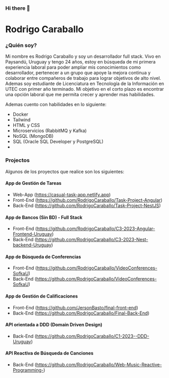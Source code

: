 ### Hi there 👋

<!--
**RodrigoCaraballo/RodrigoCaraballo** is a ✨ _special_ ✨ repository because its `README.md` (this file) appears on your GitHub profile.

Here are some ideas to get you started:

- 🔭 I’m currently working on ...
- 🌱 I’m currently learning ...
- 👯 I’m looking to collaborate on ...
- 🤔 I’m looking for help with ...
- 💬 Ask me about ...
- 📫 How to reach me: ...
- 😄 Pronouns: ...
- ⚡ Fun fact: ...
-->

# Rodrigo Caraballo
### ¿Quién soy?
Mi nombre es Rodrigo Caraballo y soy un desarrollador full stack. Vivo en Paysandú, Uruguay y tengo 24 años, estoy en búsqueda de mi primera experiencia laboral para poder ampliar mis conocimientos como desarrollador, pertenecer a un grupo que apoye la mejora continua y colaborar entre compañeros de trabajo para lograr objetivos de alto nivel.
Ademas soy estudiante de Licenciatura en Tecnología de la Información en UTEC con primer año terminado. Mi objetivo en el corto plazo es encontrar una opción laboral que me permita crecer y aprender mas habilidades.

Ademas cuento con habilidades en lo siguiente:
 - Docker
 - Tailwind
 - HTML y CSS
 - Microservicios (RabbitMQ y Kafka)
 - NoSQL (MongoDB)
 - SQL (Oracle SQL Developer y PostgreSQL)
 - 

### Projectos
 Algunos de los proyectos que realice son los siguientes:
 #### App de Gestión de Tareas
 - Web-App (https://casual-task-app.netlify.app)
 - Front-End (https://github.com/RodrigoCaraballo/Task-Project-Angular)
 - Back-End (https://github.com/RodrigoCaraballo/Task-Project-NestJS)
#### App de Bancos (Sin BD) - Full Stack
 - Front-End (https://github.com/RodrigoCaraballo/C3-2023-Angular-Frontend-Uruguay)
 - Back-End (https://github.com/RodrigoCaraballo/C3-2023-Nest-backend-Uruguay)
#### App de Búsqueda de Conferencias
 - Front-End (https://github.com/RodrigoCaraballo/VideoConferences-SofkaU)
 - Back-End (https://github.com/RodrigoCaraballo/VideoConferences-SofkaU)
#### App de Gestión de Calificaciones
 - Front-End (https://github.com/JersonBasto/final-front-end)
 - Back-End (https://github.com/RodrigoCaraballo/Final-Back-End)
#### API orientada a DDD (Domain Driven Design)
 - Back-End (https://github.com/RodrigoCaraballo/C1-2023--DDD-Uruguay)
 #### API Reactiva de Búsqueda de Canciones
 - Back-End (https://github.com/RodrigoCaraballo/Web-Music-Reactive-Programming-)
